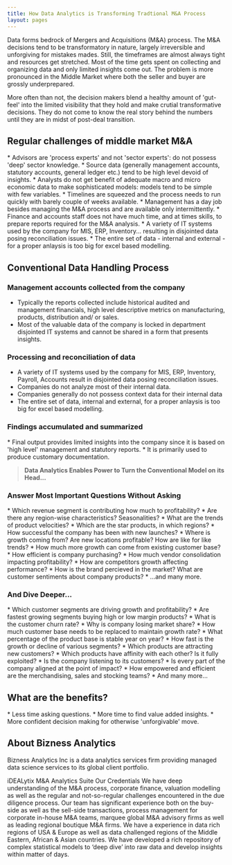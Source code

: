 ```yaml
---
title: How Data Analytics is Transforming Tradtional M&A Process
layout: pages
---
```


<section id="content">
Data forms bedrock of Mergers and Acquisitions (M&A) process. The M&A decisions tend to be transformatory in nature, largely irreversible and unforgiving for mistakes mades. Still, the timeframes are almost always tight and resources get stretched. Most of the time gets spent on collecting and organizing data and only limited insights come out. The problem is more pronounced in the Middle Market where both the seller and buyer are grossly underprepared.

More often than not, the decision makers blend a healthy amount of 'gut-feel' into the limited visibility that they hold and make crutial transformative decisions. They do not come to know the real story behind the numbers until they are in midst of post-deal transition.

<h2> Regular challenges of middle market M&A </h2>
* Advisors are 'process experts' and not 'sector experts': do not possess 'deep' sector knowledge.
* Source data (generally management accounts, statutory accounts, general ledger etc.) tend to be high level devoid of insights. 
* Analysts do not get benefit of adequate macro and micro economic data to make sophisticated models: models tend to be simple with few variables.
* Timelines are squeezed and the process needs to run quickly with barely couple of weeks available. 
* Management has a day job besides managing the M&A process and are available only intermittently.
* Finance and accounts staff does not have much time, and at times skills, to prepare reports required for the M&A analysis.
* A variety of IT systems used by the company for MIS, ERP, Inventory... resulting in disjointed data posing reconciliation issues.
* The entire set of data - internal and external - for a proper anlaysis is too big for excel based modelling.

<h2> Conventional Data Handling Process </h2>
<h3> Management accounts collected from the company </h3>

* Typically the reports collected include historical audited and management financials, high level descriptive metrics on manufacturing, products, distribution and/ or sales. 
* Most of the valuable data of the company is locked in department disjointed IT systems and cannot be shared in a form that presents insights. 

<h3> Processing and reconciliation of data </h3>

* A variety of IT systems used by the company for MIS, ERP, Inventory, Payroll, Accounts result in disjointed data posing reconciliation issues.
* Companies do not analyze most of their internal data.
* Companies generally do not possess context data for their internal data
* The entire set of data, internal and external, for a proper anlaysis is too big for excel based modelling.

<h3> Findings accumulated and summarized </h3>
* Final output provides limited insights into the company since it is based on 'high level' management and statutory reports.
* It is primarily used to produce customary documentation.



> **Data Analytics Enables Power to Turn the Conventional Model on its Head...**



<h3> Answer Most Important Questions Without Asking </h3>
* Which revenue segment is contributing how much to profitability?
* Are there any region-wise characteristics? Seasonalities? 
* What are the trends of product velocities?
* Which are the star products, in which regions?
* How successful the company has been with new launches? 
* Where is growth coming from? Are new locations profitable? How are like for like trends?
* How much more growth can come from existing customer base?
* How efficient is company purchasing?
* How much vendor consolidation impacting profitability?
* How are competitors growth affecting performance?
* How is the brand percieved in the market? What are customer sentiments about company products? 
* ...and many more.

<h3> And Dive Deeper... </h3>
* Which customer segments are driving growth and profitability?
* Are fastest growing segments buying high or low margin products?
* What is the customer churn rate?
* Why is company losing market share?
* How much customer base needs to be replaced to maintain growth rate?
* What percentage of the product base is stable year on year?
* How fast is the growth or decline of various segments?
* Which products are attracting new customers?
* Which products have affinity with each other? Is it fully exploited?
* Is the company listening to its customers?
* Is every part of the company aligned at the point of impact?
* How empowered and efficient are the merchandising, sales and stocking teams?
* And many more...

<h2> What are the benefits? </h2>
* Less time asking questions.
* More time to find value added insights.
* More confident decision making for otherwise 'unforgivable' move. 


<h2> About Bizness Analytics </h2>
Bizness Analytics Inc is a data analytics services firm providing managed data science services to its global client portfolio.

iDEALytix M&A Analytics Suite
Our Credentials
We have deep understanding of the M&A process, corporate finance, valuation modelling as well as the regular and not-so-regular challenges encountered in the due diligence process.
Our team has significant experience both on the buy-side as well as the sell-side transactions, process management for corporate in-house M&A teams, marquee global M&A advisory firms as well as leading regional boutique M&A firms.
We have a experience in data rich regions of USA & Europe as well as data challenged regions of the Middle Eastern, African & Asian countries.
We have developed a rich repository of complex statistical models to ‘deep dive’ into raw data and develop insights within matter of days.
</section>
